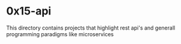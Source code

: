 # 0x15-api  
This directory contains projects that highlight rest api's and generall programming paradigms like microservices
